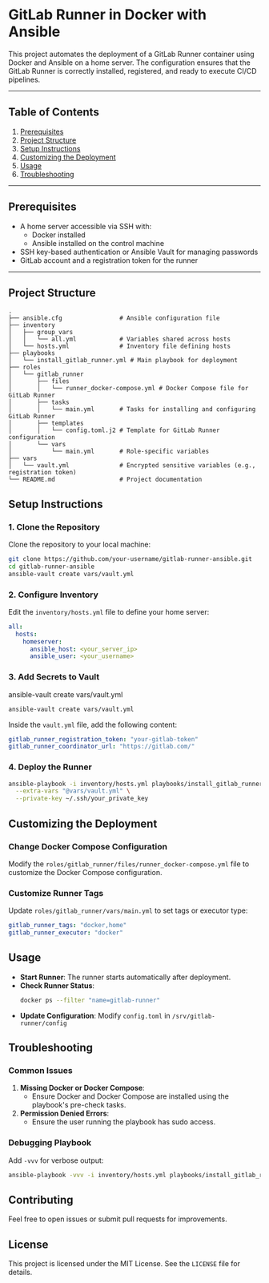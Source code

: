 # GitLab Runner in Docker with Ansible

This project automates the deployment of a GitLab Runner container using Docker and Ansible on a home server. The configuration ensures that the GitLab Runner is correctly installed, registered, and ready to execute CI/CD pipelines.

---

## Table of Contents
1. [Prerequisites](#prerequisites)
2. [Project Structure](#project-structure)
3. [Setup Instructions](#setup-instructions)
4. [Customizing the Deployment](#customizing-the-deployment)
5. [Usage](#usage)
6. [Troubleshooting](#troubleshooting)

---

## Prerequisites

- A home server accessible via SSH with:
  - Docker installed
  - Ansible installed on the control machine
- SSH key-based authentication or Ansible Vault for managing passwords
- GitLab account and a registration token for the runner

---

## Project Structure

```plaintext
.
├── ansible.cfg                # Ansible configuration file
├── inventory
│   ├── group_vars
│   │   └── all.yml            # Variables shared across hosts
│   └── hosts.yml              # Inventory file defining hosts
├── playbooks
│   └── install_gitlab_runner.yml # Main playbook for deployment
├── roles
│   └── gitlab_runner
│       ├── files
│       │   └── runner_docker-compose.yml # Docker Compose file for GitLab Runner
│       ├── tasks
│       │   └── main.yml       # Tasks for installing and configuring GitLab Runner
│       ├── templates
│       │   └── config.toml.j2 # Template for GitLab Runner configuration
│       └── vars
│           └── main.yml       # Role-specific variables
├── vars
│   └── vault.yml              # Encrypted sensitive variables (e.g., registration token)
└── README.md                  # Project documentation
```
## Setup Instructions

### 1. Clone the Repository
Clone the repository to your local machine:
```bash
git clone https://github.com/your-username/gitlab-runner-ansible.git
cd gitlab-runner-ansible
ansible-vault create vars/vault.yml
```
### 2. Configure Inventory
Edit the ```inventory/hosts.yml``` file to define your home server:
```yml
all:
  hosts:
    homeserver:
      ansible_host: <your_server_ip>
      ansible_user: <your_username>
```
### 3. Add Secrets to Vault
ansible-vault create vars/vault.yml
```bash
ansible-vault create vars/vault.yml
```
Inside the ```vault.yml``` file, add the following content:
```yml
gitlab_runner_registration_token: "your-gitlab-token"
gitlab_runner_coordinator_url: "https://gitlab.com/"
```
### 4. Deploy the Runner
```bash
ansible-playbook -i inventory/hosts.yml playbooks/install_gitlab_runner.yml \
  --extra-vars "@vars/vault.yml" \
  --private-key ~/.ssh/your_private_key
```

## Customizing the Deployment

### Change Docker Compose Configuration
Modify the ```roles/gitlab_runner/files/runner_docker-compose.yml``` file to customize the Docker Compose configuration.

### Customize Runner Tags
Update ```roles/gitlab_runner/vars/main.yml``` to set tags or executor type:
```yml
gitlab_runner_tags: "docker,home"
gitlab_runner_executor: "docker"
```

## Usage

- **Start Runner**: The runner starts automatically after deployment.
- **Check Runner Status**:
    ```bash
    docker ps --filter "name=gitlab-runner"
    ```
- **Update Configuration**: Modify ```config.toml``` in ```/srv/gitlab-runner/config```

## Troubleshooting

### Common Issues

1. **Missing Docker or Docker Compose**:
    - Ensure Docker and Docker Compose are installed using the playbook's pre-check tasks.
2. **Permission Denied Errors**:
    - Ensure the user running the playbook has sudo access.

### Debugging Playbook
Add ```-vvv``` for verbose output:
```bash
ansible-playbook -vvv -i inventory/hosts.yml playbooks/install_gitlab_runner.yml
```
## Contributing

Feel free to open issues or submit pull requests for improvements.

## License
This project is licensed under the MIT License. See the ```LICENSE``` file for details.
